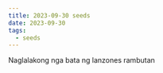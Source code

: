 ```yaml
---
title: 2023-09-30 seeds
date: 2023-09-30
tags:
  - seeds
---
```

Naglalakong nga bata ng lanzones rambutan